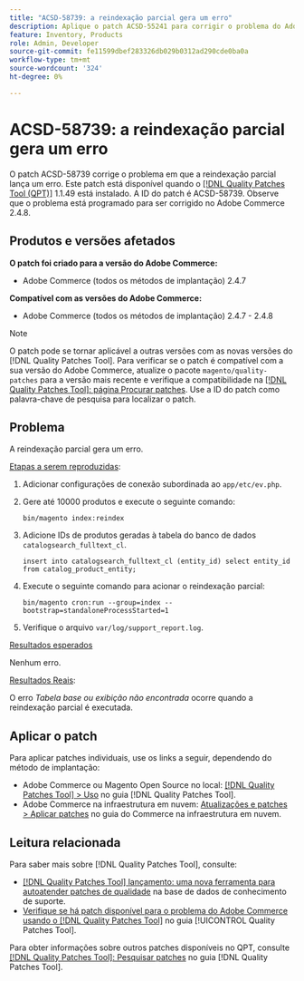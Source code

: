 ```yaml
---
title: "ACSD-58739: a reindexação parcial gera um erro"
description: Aplique o patch ACSD-55241 para corrigir o problema do Adobe Commerce em que a reindexação parcial gera um erro.
feature: Inventory, Products
role: Admin, Developer
source-git-commit: fe11599dbef283326db029b0312ad290cde0ba0a
workflow-type: tm+mt
source-wordcount: '324'
ht-degree: 0%

---
```


# ACSD-58739: a reindexação parcial gera um erro

O patch ACSD-58739 corrige o problema em que a reindexação parcial lança um erro. Este patch está disponível quando o [[!DNL Quality Patches Tool (QPT)]](https://experienceleague.adobe.com/en/docs/commerce-knowledge-base/kb/announcements/commerce-announcements/magento-quality-patches-released-new-tool-to-self-serve-quality-patches) 1.1.49 está instalado. A ID do patch é ACSD-58739. Observe que o problema está programado para ser corrigido no Adobe Commerce 2.4.8.

## Produtos e versões afetados

**O patch foi criado para a versão do Adobe Commerce:**

* Adobe Commerce (todos os métodos de implantação) 2.4.7

**Compatível com as versões do Adobe Commerce:**

* Adobe Commerce (todos os métodos de implantação) 2.4.7 - 2.4.8

>[!NOTE]
>
>O patch pode se tornar aplicável a outras versões com as novas versões do [!DNL Quality Patches Tool]. Para verificar se o patch é compatível com a sua versão do Adobe Commerce, atualize o pacote `magento/quality-patches` para a versão mais recente e verifique a compatibilidade na [[!DNL Quality Patches Tool]: página Procurar patches](https://experienceleague.adobe.com/tools/commerce-quality-patches/index.html). Use a ID do patch como palavra-chave de pesquisa para localizar o patch.

## Problema

A reindexação parcial gera um erro.

<u>Etapas a serem reproduzidas</u>:

1. Adicionar configurações de conexão subordinada ao `app/etc/ev.php`.
1. Gere até 10000 produtos e execute o seguinte comando:

   ```
   bin/magento index:reindex
   ```

1. Adicione IDs de produtos geradas à tabela do banco de dados `catalogsearch_fulltext_cl`.

   ```
   insert into catalogsearch_fulltext_cl (entity_id) select entity_id from catalog_product_entity;
   ```

1. Execute o seguinte comando para acionar o reindexação parcial:

   ```
   bin/magento cron:run --group=index --bootstrap=standaloneProcessStarted=1 
   ```

1. Verifique o arquivo `var/log/support_report.log`.

<u>Resultados esperados</u>

Nenhum erro.

<u>Resultados Reais</u>:

O erro *Tabela base ou exibição não encontrada* ocorre quando a reindexação parcial é executada.

## Aplicar o patch

Para aplicar patches individuais, use os links a seguir, dependendo do método de implantação:

* Adobe Commerce ou Magento Open Source no local: [[!DNL Quality Patches Tool] > Uso](/help/tools/quality-patches-tool/usage.md) no guia [!DNL Quality Patches Tool].
* Adobe Commerce na infraestrutura em nuvem: [Atualizações e patches > Aplicar patches](https://experienceleague.adobe.com/docs/commerce-cloud-service/user-guide/develop/upgrade/apply-patches.html) no guia do Commerce na infraestrutura em nuvem.

## Leitura relacionada

Para saber mais sobre [!DNL Quality Patches Tool], consulte:

* [[!DNL Quality Patches Tool] lançamento: uma nova ferramenta para autoatender patches de qualidade](https://experienceleague.adobe.com/en/docs/commerce-knowledge-base/kb/announcements/commerce-announcements/magento-quality-patches-released-new-tool-to-self-serve-quality-patches) na base de dados de conhecimento de suporte.
* [Verifique se há patch disponível para o problema do Adobe Commerce usando o  [!DNL Quality Patches Tool]](/help/tools/quality-patches-tool/patches-available-in-qpt/check-patch-for-magento-issue-with-magento-quality-patches.md) no guia [!UICONTROL Quality Patches Tool].


Para obter informações sobre outros patches disponíveis no QPT, consulte [[!DNL Quality Patches Tool]: Pesquisar patches](https://experienceleague.adobe.com/tools/commerce-quality-patches/index.html) no guia [!DNL Quality Patches Tool].
